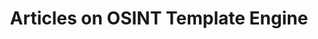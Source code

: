 ---
layout: page
title: Articles on OSINT Template Engine
menubar: ote_docs_menu
show_sidebar: false
toc: false
hero_height: is-small
---